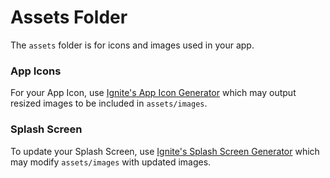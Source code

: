 # Assets Folder

The `assets` folder is for icons and images used in your app.

### App Icons

For your App Icon, use [Ignite's App Icon Generator](../concept/Generators/#app-icon-generator) which may output resized images to be included in `assets/images`.

### Splash Screen

To update your Splash Screen, use [Ignite's Splash Screen Generator](../concept/Generators/#splash-screen-generator) which may modify `assets/images` with updated images.
